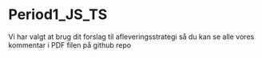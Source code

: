 # Period1_JS_TS

Vi har valgt at brug dit forslag til afleveringsstrategi så du kan se alle vores kommentar i PDF filen på github repo
